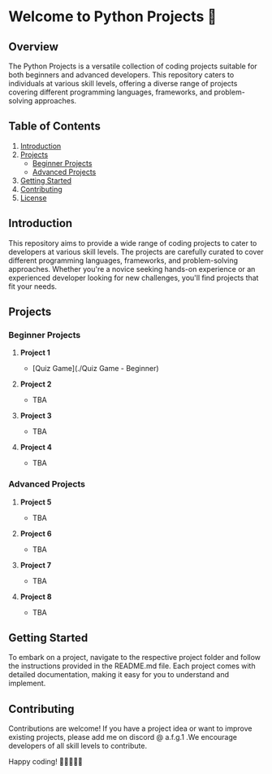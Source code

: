 # Welcome to Python Projects 🚀
## Overview

The Python Projects is a versatile collection of coding projects suitable for both beginners and advanced developers. This repository caters to individuals at various skill levels, offering a diverse range of projects covering different programming languages, frameworks, and problem-solving approaches.

## Table of Contents

1. [Introduction](#introduction)
2. [Projects](#projects)
    - [Beginner Projects](#beginner-projects)
    - [Advanced Projects](#advanced-projects)
3. [Getting Started](#getting-started)
4. [Contributing](#contributing)
5. [License](#license)

## Introduction

This repository aims to provide a wide range of coding projects to cater to developers at various skill levels. The projects are carefully curated to cover different programming languages, frameworks, and problem-solving approaches. Whether you're a novice seeking hands-on experience or an experienced developer looking for new challenges, you'll find projects that fit your needs.

## Projects

### Beginner Projects

1. **Project 1**
   - [Quiz Game](./Quiz Game - Beginner)

2. **Project 2**
   - TBA

3. **Project 3**
   - TBA

4. **Project 4**
   - TBA

### Advanced Projects

1. **Project 5**
   - TBA

2. **Project 6**
   - TBA

3. **Project 7**
   - TBA

4. **Project 8**
   - TBA

## Getting Started

To embark on a project, navigate to the respective project folder and follow the instructions provided in the README.md file. Each project comes with detailed documentation, making it easy for you to understand and implement.

## Contributing

Contributions are welcome! If you have a project idea or want to improve existing projects, please add me on discord @ a.f.g.1 .We encourage developers of all skill levels to contribute.

Happy coding! 🚀👩‍💻👨‍💻
